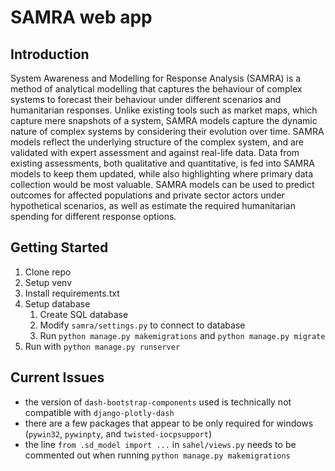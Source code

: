 # SAMRA web app

## Introduction 
System Awareness and Modelling for Response Analysis (SAMRA) is a method of analytical modelling that captures the behaviour of complex systems to forecast their behaviour under different scenarios and humanitarian responses. Unlike existing tools such as market maps, which capture mere snapshots of a system, SAMRA models capture the dynamic nature of complex systems by considering their evolution over time. SAMRA models reflect the underlying structure of the complex system, and are validated with expert assessment and against real-life data. Data from existing assessments, both qualitative and quantitative, is fed into SAMRA models to keep them updated, while also highlighting where primary data collection would be most valuable. SAMRA models can be used to predict outcomes for affected populations and private sector actors under hypothetical scenarios, as well as estimate the required humanitarian spending for different response options.

## Getting Started
1. Clone repo
2. Setup venv
3. Install requirements.txt
4. Setup database
   1. Create SQL database
   2. Modify `samra/settings.py` to connect to database
   3. Run `python manage.py makemigrations` and `python manage.py migrate`
5. Run with `python manage.py runserver`

## Current Issues
- the version of `dash-bootstrap-components` used is technically not compatible with `django-plotly-dash`
- there are a few packages that appear to be only required for windows (`pywin32`, `pywinpty`, and `twisted-iocpsupport`)
- the line `from .sd_model import ...` in `sahel/views.py` needs to be commented out when running `python manage.py makemigrations`

